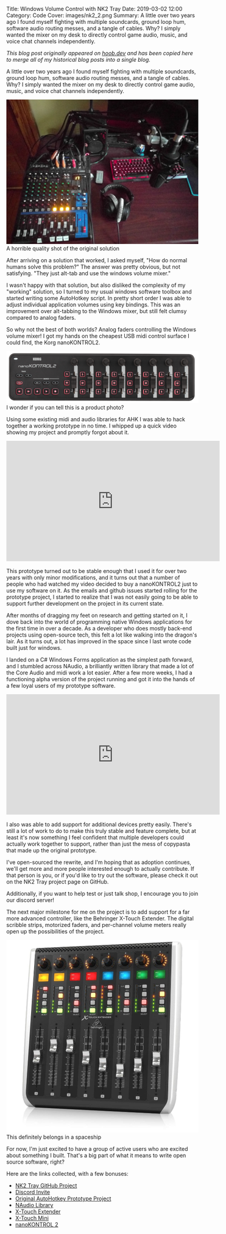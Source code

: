 Title: Windows Volume Control with NK2 Tray
Date: 2019-03-02 12:00
Category: Code
Cover: images/nk2_2.png
Summary: A little over two years ago I found myself fighting with multiple soundcards, ground loop hum, software audio routing messes, and a tangle of cables. Why? I simply wanted the mixer on my desk to directly control game audio, music, and voice chat channels independently.

_This blog post originally appeared on [hoob.dev](https://hoob.dev/windows-application-volume-control-with-nk2-tray/) and has been copied here to merge all of my historical blog posts into a single blog._

A little over two years ago I found myself fighting with multiple soundcards, ground loop hum, software audio routing messes, and a tangle of cables. Why? I simply wanted the mixer on my desk to directly control game audio, music, and voice chat channels independently.

<div class="center"><img src="images/nk2_1.jpeg" class="inline" /></div>
<div class="caption center">A horrible quality shot of the original solution</div>

After arriving on a solution that worked, I asked myself, "How do normal humans solve this problem?" The answer was pretty obvious, but not satisfying. "They just alt-tab and use the windows volume mixer."

I wasn't happy with that solution, but also disliked the complexity of my "working" solution, so I turned to my usual windows software toolbox and started writing some AutoHotkey script. In pretty short order I was able to adjust individual application volumes using key bindings. This was an improvement over alt-tabbing to the Windows mixer, but still felt clumsy compared to analog faders.

So why not the best of both worlds? Analog faders controlling the Windows volume mixer! I got my hands on the cheapest USB midi control surface I could find, the Korg nanoKONTROL2.

<!-- ![image of nanokontrol2](images/nk2.png) -->
<div class="center"><img src="images/nk2_2.png" class="inline" /></div>
<div class="caption center">I wonder if you can tell this is a product photo?</div>

Using some existing midi and audio libraries for AHK I was able to hack together a working prototype in no time. I whipped up a quick video showing my project and promptly forgot about it.

<div class="center"><iframe width="560" height="315" src="https://www.youtube.com/embed/mxscBWjlrlc" title="YouTube video player" frameborder="0" allow="accelerometer; autoplay; clipboard-write; encrypted-media; gyroscope; picture-in-picture; web-share" allowfullscreen></iframe></div>

This prototype turned out to be stable enough that I used it for over two years with only minor modifications, and it turns out that a number of people who had watched my video decided to buy a nanoKONTROL2 just to use my software on it. As the emails and github issues started rolling for the prototype project, I started to realize that I was not easily going to be able to support further development on the project in its current state.

After months of dragging my feet on research and getting started on it, I dove back into the world of programming native Windows applications for the first time in over a decade. As a developer who does mostly back-end projects using open-source tech, this felt a lot like walking into the dragon's lair. As it turns out, a lot has improved in the space since I last wrote code built just for windows.

I landed on a C# Windows Forms application as the simplest path forward, and I stumbled across NAudio, a brilliantly written library that made a lot of the Core Audio and midi work a lot easier. After a few more weeks, I had a functioning alpha version of the project running and got it into the hands of a few loyal users of my prototype software.

<div class="center"><iframe width="560" height="315" src="https://www.youtube.com/embed/Ze23ua9O7Vk" title="YouTube video player" frameborder="0" allow="accelerometer; autoplay; clipboard-write; encrypted-media; gyroscope; picture-in-picture; web-share" allowfullscreen></iframe></div>

I also was able to add support for additional devices pretty easily. There's still a lot of work to do to make this truly stable and feature complete, but at least it's now something I feel confident that multiple developers could actually work together to support, rather than just the mess of copypasta that made up the original prototype.

I've open-sourced the rewrite, and I'm hoping that as adoption continues, we'll get more and more people interested enough to actually contribute. If that person is you, or if you'd like to try out the software, please check it out on the NK2 Tray project page on GitHub.

Additionally, if you want to help test or just talk shop, I encourage you to join our discord server!

The next major milestone for me on the project is to add support for a far more advanced controller, like the Behringer X-Touch Extender. The digital scribble strips, motorized faders, and per-channel volume meters really open up the possibilities of the project.

<div class="center"><img src="images/nk2_3.jpeg" class="inline" /></div>
<div class="caption center">This definitely belongs in a spaceship</div>

For now, I'm just excited to have a group of active users who are excited about something I built. That's a big part of what it means to write open source software, right?

Here are the links collected, with a few bonuses:

* [NK2 Tray GitHub Project](https://github.com/ho0ber/NK2Tray)
* [Discord Invite](https://discord.gg/BtVTYxpTh)
* [Original AutoHotkey Prototype Project](https://github.com/ho0ber/nk2-audio)
* [NAudio Library](https://github.com/naudio/NAudio)
* [X-Touch Extender](https://www.sweetwater.com/store/detail/XTouchEXT--behringer-by-touch-extender)
* [X-Touch Mini](https://www.sweetwater.com/store/detail/XTouchMini--behringer-by-touch-mini)
* [nanoKONTROL 2](https://www.sweetwater.com/store/detail/nanoKON2bk--korg-nanokontrol2-black)